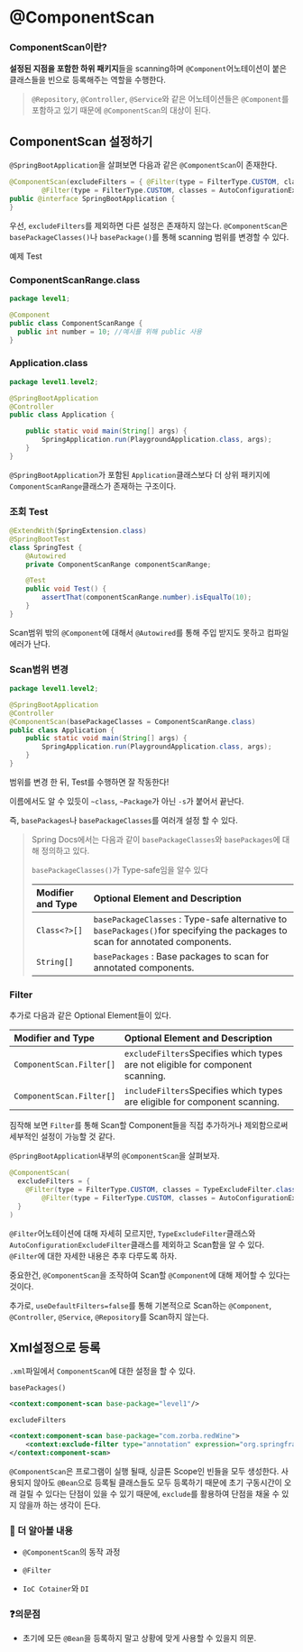 # @ComponentScan

### ComponentScan이란?

**설정된 지점을 포함한 하위 패키지**들을 scanning하며 `@Component`어노테이션이 붙은 클래스들을 빈으로 등록해주는 역할을 수행한다.

>`@Repository`, `@Controller`, `@Service`와 같은 어노테이션들은 `@Component`를 포함하고 있기 때문에 `@ComponentScan`의 대상이 된다.



## ComponentScan 설정하기

`@SpringBootApplication`을 살펴보면 다음과 같은 `@ComponentScan`이 존재한다.

```java
@ComponentScan(excludeFilters = { @Filter(type = FilterType.CUSTOM, classes = TypeExcludeFilter.class),
		@Filter(type = FilterType.CUSTOM, classes = AutoConfigurationExcludeFilter.class) })
public @interface SpringBootApplication {
}
```

우선, `excludeFilters`를 제외하면 다른 설정은 존재하지 않는다. `@ComponentScan`은 `basePackageClasses()`나 `basePackage()`를 통해 scanning 범위를 변경할 수 있다.

예제 Test

### ComponentScanRange.class 

```java
package level1;

@Component
public class ComponentScanRange {
  public int number = 10; //예시를 위해 public 사용
}
```

### Application.class

```java
package level1.level2;

@SpringBootApplication
@Controller
public class Application {

	public static void main(String[] args) {
		SpringApplication.run(PlaygroundApplication.class, args);
	}
}
```

`@SpringBootApplication`가 포함된 `Application`클래스보다 더 상위 패키지에 `ComponentScanRange`클래스가 존재하는 구조이다.

### 조회 Test

```java
@ExtendWith(SpringExtension.class)
@SpringBootTest
class SpringTest {
	@Autowired
	private ComponentScanRange componentScanRange;

	@Test
	public void Test() {
		assertThat(componentScanRange.number).isEqualTo(10);
	}
}
```

Scan범위 밖의 `@Component`에 대해서 `@Autowired`를 통해 주입 받지도 못하고 컴파일 에러가 난다.

### Scan범위 변경

```java
package level1.level2;

@SpringBootApplication
@Controller
@ComponentScan(basePackageClasses = ComponentScanRange.class)
public class Application {
	public static void main(String[] args) {
		SpringApplication.run(PlaygroundApplication.class, args);
	}
}
```

범위를 변경 한 뒤, Test를 수행하면 잘 작동한다!

이름에서도 알 수 있듯이 `~class`, `~Package`가 아닌 `-s`가 붙어서 끝난다.

즉, `basePackages`나 `basePackageClasses`를 여러개 설정 할 수 있다.

> Spring Docs에서는 다음과 같이 `basePackageClasses`와 `basePackages`에 대해 정의하고 있다.
>
> `basePackageClasses()`가 Type-safe임을 알수 있다
>
> | Modifier and Type | Optional Element and Description                             |
> | :---------------- | :----------------------------------------------------------- |
> | `Class<?>[]`      | `basePackageClasses` : Type-safe alternative to `basePackages()`for specifying the packages to scan for annotated components. |
> | `String[]`        | `basePackages` : Base packages to scan for annotated components. |

### Filter

추가로 다음과 같은 Optional Element들이 있다.

| Modifier and Type        | Optional Element and Description                             |
| :----------------------- | :----------------------------------------------------------- |
| `ComponentScan.Filter[]` | `excludeFilters`Specifies which types are not eligible for component scanning. |
| `ComponentScan.Filter[]` | `includeFilters`Specifies which types are eligible for component scanning. |

짐작해 보면 `Filter`를 통해 Scan할 Component들을 직접 추가하거나 제외함으로써 세부적인 설정이 가능할 것 같다.

`@SpringBootApplication`내부의 `@ComponentScan`을 살펴보자.

```java
@ComponentScan(
  excludeFilters = {
    @Filter(type = FilterType.CUSTOM, classes = TypeExcludeFilter.class),
		@Filter(type = FilterType.CUSTOM, classes = AutoConfigurationExcludeFilter.class) 
  }
)
```

`@Filter`어노테이션에 대해 자세히 모르지만, `TypeExcludeFilter`클래스와 `AutoConfigurationExcludeFilter`클래스를 제외하고 Scan함을 알 수 있다. `@Filter`에 대한 자세한 내용은 추후 다루도록 하자.

중요한건, `@ComponentScan`을 조작하여 Scan할 `@Component`에 대해 제어할 수 있다는 것이다.

추가로, `useDefaultFilters=false`를 통해 기본적으로 Scan하는 `@Component`, `@Controller`, `@Service`, `@Repository`를 Scan하지 않는다.



## Xml설정으로 등록

`.xml`파일에서 `ComponentScan`에 대한 설정을 할 수 있다.

`basePackages()`

```xml
<context:component-scan base-package="level1"/>
```

`excludeFilters`

```xml
<context:component-scan base-package="com.zorba.redWine">
	<context:exclude-filter type="annotation" expression="org.springframework.stereotype.Controller" />
</context:component-scan>
```





`@ComponentScan`은 프로그램이 실행 될때, 싱글톤 Scope인 빈들을 모두 생성한다. 사용되지 않아도 `@Bean`으로 등록될 클래스들도 모두 등록하기 때문에 초기 구동시간이 오래 걸릴 수 있다는 단점이 있을 수 있기 때문에, `exclude`를 활용하여 단점을 채울 수 있지 않을까 하는 생각이 든다.



### 🔎 더 알아볼 내용 

- `@ComponentScan`의 동작 과정

- `@Filter`

- `IoC Cotainer`와 `DI`

  

### ❓의문점

- 초기에 모든 `@Bean`을 등록하지 말고 상황에 맞게 사용할 수 있을지 의문.

